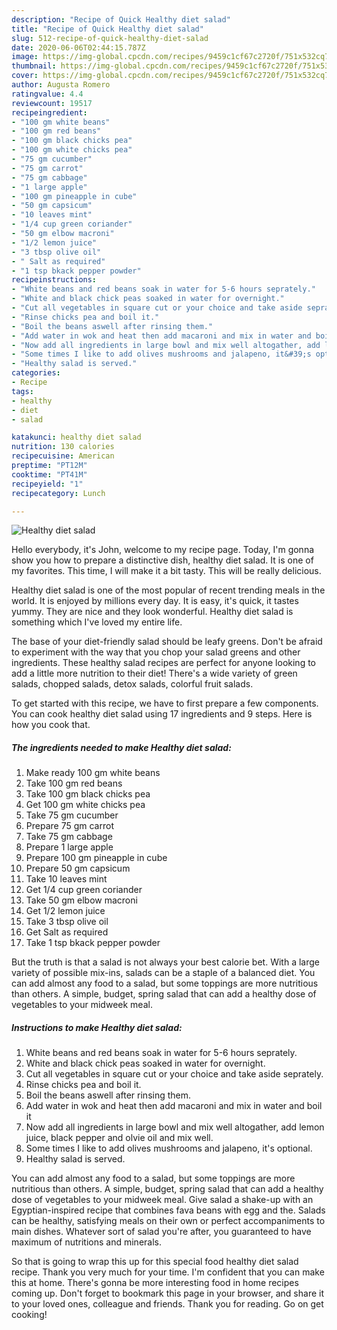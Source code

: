 ```yaml
---
description: "Recipe of Quick Healthy diet salad"
title: "Recipe of Quick Healthy diet salad"
slug: 512-recipe-of-quick-healthy-diet-salad
date: 2020-06-06T02:44:15.787Z
image: https://img-global.cpcdn.com/recipes/9459c1cf67c2720f/751x532cq70/healthy-diet-salad-recipe-main-photo.jpg
thumbnail: https://img-global.cpcdn.com/recipes/9459c1cf67c2720f/751x532cq70/healthy-diet-salad-recipe-main-photo.jpg
cover: https://img-global.cpcdn.com/recipes/9459c1cf67c2720f/751x532cq70/healthy-diet-salad-recipe-main-photo.jpg
author: Augusta Romero
ratingvalue: 4.4
reviewcount: 19517
recipeingredient:
- "100 gm white beans"
- "100 gm red beans"
- "100 gm black chicks pea"
- "100 gm white chicks pea"
- "75 gm cucumber"
- "75 gm carrot"
- "75 gm cabbage"
- "1 large apple"
- "100 gm pineapple in cube"
- "50 gm capsicum"
- "10 leaves mint"
- "1/4 cup green coriander"
- "50 gm elbow macroni"
- "1/2 lemon juice"
- "3 tbsp olive oil"
- " Salt as required"
- "1 tsp bkack pepper powder"
recipeinstructions:
- "White beans and red beans soak in water for 5-6 hours seprately."
- "White and black chick peas soaked in water for overnight."
- "Cut all vegetables in square cut or your choice and take aside seprately."
- "Rinse chicks pea and boil it."
- "Boil the beans aswell after rinsing them."
- "Add water in wok and heat then add macaroni and mix in water and boil it"
- "Now add all ingredients in large bowl and mix well altogather, add lemon juice, black pepper and olvie oil and mix well."
- "Some times I like to add olives mushrooms and jalapeno, it&#39;s optional."
- "Healthy salad is served."
categories:
- Recipe
tags:
- healthy
- diet
- salad

katakunci: healthy diet salad 
nutrition: 130 calories
recipecuisine: American
preptime: "PT12M"
cooktime: "PT41M"
recipeyield: "1"
recipecategory: Lunch

---
```



![Healthy diet salad](https://img-global.cpcdn.com/recipes/9459c1cf67c2720f/751x532cq70/healthy-diet-salad-recipe-main-photo.jpg)

Hello everybody, it's John, welcome to my recipe page. Today, I'm gonna show you how to prepare a distinctive dish, healthy diet salad. It is one of my favorites. This time, I will make it a bit tasty. This will be really delicious.

Healthy diet salad is one of the most popular of recent trending meals in the world. It is enjoyed by millions every day. It is easy, it's quick, it tastes yummy. They are nice and they look wonderful. Healthy diet salad is something which I've loved my entire life.

The base of your diet-friendly salad should be leafy greens. Don&#39;t be afraid to experiment with the way that you chop your salad greens and other ingredients. These healthy salad recipes are perfect for anyone looking to add a little more nutrition to their diet! There&#39;s a wide variety of green salads, chopped salads, detox salads, colorful fruit salads.


To get started with this recipe, we have to first prepare a few components. You can cook healthy diet salad using 17 ingredients and 9 steps. Here is how you cook that.

<!--inarticleads1-->

##### The ingredients needed to make Healthy diet salad:

1. Make ready 100 gm white beans
1. Take 100 gm red beans
1. Take 100 gm black chicks pea
1. Get 100 gm white chicks pea
1. Take 75 gm cucumber
1. Prepare 75 gm carrot
1. Take 75 gm cabbage
1. Prepare 1 large apple
1. Prepare 100 gm pineapple in cube
1. Prepare 50 gm capsicum
1. Take 10 leaves mint
1. Get 1/4 cup green coriander
1. Take 50 gm elbow macroni
1. Get 1/2 lemon juice
1. Take 3 tbsp olive oil
1. Get  Salt as required
1. Take 1 tsp bkack pepper powder


But the truth is that a salad is not always your best calorie bet. With a large variety of possible mix-ins, salads can be a staple of a balanced diet. You can add almost any food to a salad, but some toppings are more nutritious than others. A simple, budget, spring salad that can add a healthy dose of vegetables to your midweek meal. 

<!--inarticleads2-->

##### Instructions to make Healthy diet salad:

1. White beans and red beans soak in water for 5-6 hours seprately.
1. White and black chick peas soaked in water for overnight.
1. Cut all vegetables in square cut or your choice and take aside seprately.
1. Rinse chicks pea and boil it.
1. Boil the beans aswell after rinsing them.
1. Add water in wok and heat then add macaroni and mix in water and boil it
1. Now add all ingredients in large bowl and mix well altogather, add lemon juice, black pepper and olvie oil and mix well.
1. Some times I like to add olives mushrooms and jalapeno, it&#39;s optional.
1. Healthy salad is served.


You can add almost any food to a salad, but some toppings are more nutritious than others. A simple, budget, spring salad that can add a healthy dose of vegetables to your midweek meal. Give salad a shake-up with an Egyptian-inspired recipe that combines fava beans with egg and the. Salads can be healthy, satisfying meals on their own or perfect accompaniments to main dishes. Whatever sort of salad you&#39;re after, you guaranteed to have maximum of nutritions and minerals. 

So that is going to wrap this up for this special food healthy diet salad recipe. Thank you very much for your time. I'm confident that you can make this at home. There's gonna be more interesting food in home recipes coming up. Don't forget to bookmark this page in your browser, and share it to your loved ones, colleague and friends. Thank you for reading. Go on get cooking!
